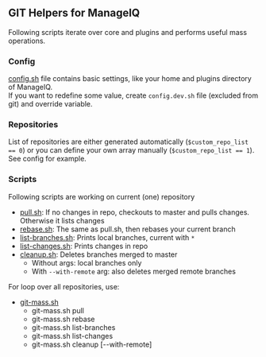 ## GIT Helpers for ManageIQ

Following scripts iterate over core and plugins and performs useful mass operations.

### Config

[config.sh](config.sh) file contains basic settings, like your home and plugins directory of ManageIQ.  
If you want to redefine some value, create `config.dev.sh` file (excluded from git) and override variable.

### Repositories

List of repositories are either generated automatically (`$custom_repo_list == 0`) or you can define your own array manually
(`$custom_repo_list == 1`). See config for example. 

### Scripts

Following scripts are working on current (one) repository

- [pull.sh](pull.sh): If no changes in repo, checkouts to master and pulls changes. Otherwise it lists changes
- [rebase.sh](rebase.sh): The same as pull.sh, then rebases your current branch
- [list-branches.sh](list-branches.sh): Prints local branches, current with `*`
- [list-changes.sh](list-changes.sh): Prints changes in repo 
- [cleanup.sh](cleanup.sh): Deletes branches merged to master 
  - Without args: local branches only
  - With `--with-remote` arg: also deletes merged remote branches

For loop over all repositories, use:

- [git-mass.sh <operation>](git-mass.sh)
  - git-mass.sh pull
  - git-mass.sh rebase
  - git-mass.sh list-branches
  - git-mass.sh list-changes
  - git-mass.sh cleanup [--with-remote]
  
